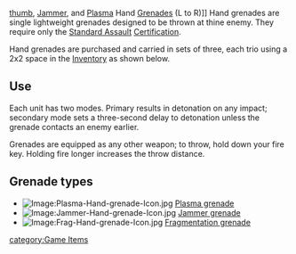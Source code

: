 [thumb](/image:Hand-grenades.jpg "wikilink"),
[Jammer](/Jammer_grenade "wikilink"), and
[Plasma](/Plasma_grenade "wikilink") Hand [Grenades](/Grenade "wikilink")
(L to R)\]\] Hand grenades are single lightweight grenades designed to
be thrown at thine enemy. They require only the [Standard
Assault](/Standard_Assault "wikilink")
[Certification](/Certification "wikilink").

Hand grenades are purchased and carried in sets of three, each trio
using a 2x2 space in the [Inventory](/Inventory "wikilink") as shown
below.

## Use

Each unit has two modes. Primary results in detonation on any impact;
secondary mode sets a three-second delay to detonation unless the
grenade contacts an enemy earlier.

Grenades are equipped as any other weapon; to throw, hold down your fire
key. Holding fire longer increases the throw distance.

## Grenade types

- ![Image:Plasma-Hand-grenade-Icon.jpg](/Plasma-Hand-grenade-Icon.jpg "fig:Image:Plasma-Hand-grenade-Icon.jpg")
  [Plasma grenade](/Plasma_grenade "wikilink")
- ![Image:Jammer-Hand-grenade-Icon.jpg](/Jammer-Hand-grenade-Icon.jpg "fig:Image:Jammer-Hand-grenade-Icon.jpg")
  [Jammer grenade](/Jammer_grenade "wikilink")
- ![Image:Frag-Hand-grenade-Icon.jpg](/Frag-Hand-grenade-Icon.jpg "fig:Image:Frag-Hand-grenade-Icon.jpg")
  [Fragmentation grenade](/Fragmentation_grenade "wikilink")

[category:Game Items](/category:Game_Items "wikilink")
